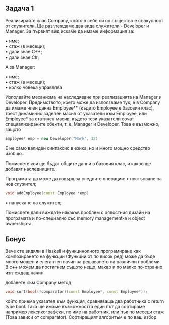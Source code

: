 ## Задача 1

Реализирайте клас Company, който в себе си по същество е съвкупност от служители. Ще разглеждаме два вида служители - Developer и
Manager. За първият вид искаме да имаме информация за:

• име; </br>
• стаж (в месеци); </br>
• дали знае C++;</br>
• дали знае C#; </br>

А за Manager:

• име; </br>
• стаж (в месеци); </br>
• колко човека управлява </br>

Изполвайте механизма на наследяване при реализацията на Manager и Developer. Предимството, което може да използваме тук, е в Company да имаме член данна Employee** (където Employee е базовия клас), тоест динамично заделен масив от указатели към Employee, или Employee* за статичен масив, където тези указатели сочат специализираните обекти, т. е. Manager и Developer. Това е възможно, защото

```c++
Employee* emp = new Developer("Mark", 12)
```

Е не само валиден синтаксис в езика, но и много мощно средство изобщо.

Помислете кои ще бъдат общите данни в базовия клас, и какво ще добавят наследниците.

Програмата да може да извършва следните операции:
• постъпване на нов служител;

```c++
void addEmployee(const Employee *emp)
```

• напускане на служител;

Помислете дали виждате някакъв проблем с цялостния дизайн на програмата и по-специално със memory management-а и object ownership-а.

## Бонус

Вече сте видяли в Haskell и функцинолното програмиране как композирането на функции (Функции от по висок ред) може да бъде много мощен и елегантен начин за решаването на различни проблеми. В c++ можем да постигнем същото нещо, макар и по малко по-странно изглеждащ начин.

добавете към Company метод 
```c++
void sort(bool(*comparator)(const Employee*, const Employee*));
```

който приема указател към функция, сравняваща два работника с return type bool. Така ще имаме възможността един път да сортираме например лексикографски, по име на работник, или пък по месеци стаж (Това зависи от comparator). Сортиращият алгоритъм е по ваш избор.